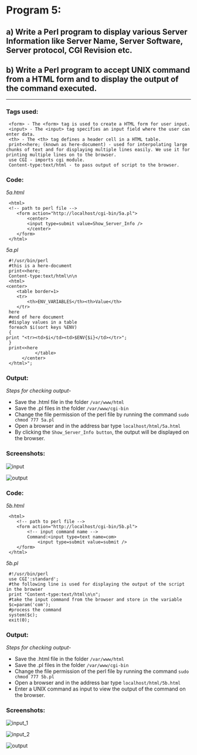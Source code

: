 # Program 5:
## a) Write a Perl program to display various Server Information like Server Name, Server Software, Server protocol, CGI Revision etc.
## b) Write a Perl program to accept UNIX command from a HTML form and to display the output of the command executed.
***

### Tags used:
     <form> - The <form> tag is used to create a HTML form for user input.
     <input> - The <input> tag specifies an input field where the user can enter data. 
     <th> - The <th> tag defines a header cell in a HTML table.
     print<<here; (known as here-document) - used for interpolating large chunks of text and for displaying multiple lines easily. We use it for printing multiple lines on to the browser.
     use CGI - imports cgi module.
     Content-type:text/html - to pass output of script to the browser.

### Code: 
*5a.html*

     <html>
     <!-- path to perl file -->
     	<form action="http://localhost/cgi-bin/5a.pl">
     		<center>
     		<input type=submit value=Show_Server_Info />
     		</center>
     	</form>
     </html>

*5a.pl*

     #!/usr/bin/perl
     #this is a here-document
     print<<here;
     Content-type:text/html\n\n
     <html>
	<center>
		<table border=1>
		<tr>
			<th>ENV_VARIABLES</th><th>Value</th>
		</tr>
     here
     #end of here document
     #display values in a table
     foreach $i(sort keys %ENV)
     {
	print "<tr><td>$i</td><td>$ENV{$i}</td></tr>";
     }
     print<<here
               </table>
          </center>
     </html>";
     
### Output:
*Steps for checking output-*

* Save the .html file in the folder `/var/www/html`
* Save the .pl files in the folder `/var/www/cgi-bin`
* Change the file permission of the perl file by running the command `sudo chmod 777 5a.pl`
* Open a browser and in the address bar type `localhost/html/5a.html`
* By clicking the `Show_Server_Info button`, the output will be displayed on the browser.

### Screenshots:

![input](5a_1.png)

![output](5a_2.png)

### Code:
*5b.html*

     <html>
     	<!-- path to perl file -->
     	<form action="http://localhost/cgi-bin/5b.pl">
          	<!-- input command name -->
          	Command:<input type=text name=com>
          		<input type=submit value=submit />
     	</form>
     </html>

*5b.pl*

     #!/usr/bin/perl
     use CGI':standard';
     #the following line is used for displaying the output of the script in the browser
     print "Content-type:text/html\n\n";
     #take the input command from the browser and store in the variable
     $c=param('com');
     #process the command
     system($c);
     exit(0);

### Output:
*Steps for checking output-*

* Save the .html file in the folder `/var/www/html`
* Save the .pl files in the folder `/var/www/cgi-bin`
* Change the file permission of the perl file by running the command `sudo chmod 777 5b.pl`
* Open a browser and in the address bar type `localhost/html/5b.html`
* Enter a UNIX command as input to view the output of the command on the browser.

### Screenshots:

![input_1](5b_1.png)

![input_2](5b_2.png)

![output](5b_3.png)
